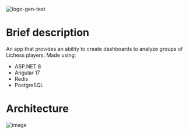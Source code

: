 ![logo-gen-text](https://github.com/AleksanderNekr/LichessAnalyzer/assets/59678267/d850e50d-d5e9-46a2-bccd-67c17e572065)
# Brief description
An app that provides an ability to create dashboards to analyze groups of Lichess players.
Made using:
- ASP.NET 8
- Angular 17
- Redis
- PostgreSQL
# Architecture
![image](https://github.com/AleksanderNekr/LichessAnalyzer/assets/59678267/dbdd9f2c-688f-4e18-ab60-b59bf046a57a)
